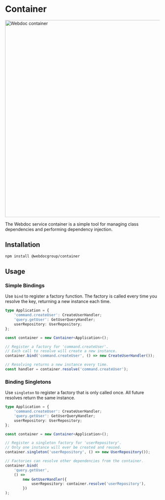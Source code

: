 # Container

<img width="1280" height="640" alt="Webdoc container" src="https://github.com/user-attachments/assets/b7a5038a-0a31-4342-956a-7ccd8ab13b50" />

The Webdoc service container is a simple tool for managing class dependencies and performing dependency injection.

## Installation

```bash
npm install @webdocgroup/container
```

## Usage

### Simple Bindings

Use `bind` to register a factory function. The factory is called every time you resolve the key, returning a new instance each time.

```ts
type Application = {
    'command.createUser': CreateUserHandler;
    'query.getUser': GetUserQueryHandler;
    userRepository: UserRepository;
};

const container = new Container<Application>();

// Register a factory for 'command.createUser'.
// Each call to resolve will create a new instance.
container.bind('command.createUser', () => new CreateUserHandler());

// Resolving returns a new instance every time.
const handler = container.resolve('command.createUser');
```

### Binding Singletons

Use `singleton` to register a factory that is only called once. All future resolves return the same instance.

```ts
type Application = {
    'command.createUser': CreateUserHandler;
    'query.getUser': GetUserQueryHandler;
    userRepository: UserRepository;
};

const container = new Container<Application>();

// Register a singleton factory for 'userRepository'.
// Only one instance will ever be created and reused.
container.singleton('userRepository', () => new UserRepository());

// Factories can resolve other dependencies from the container.
container.bind(
    'query.getUser',
    () =>
        new GetUserHandler({
            userRepository: container.resolve('userRepository'),
        })
);
```
